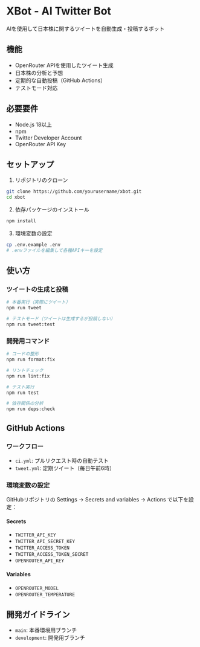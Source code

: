 # XBot - AI Twitter Bot

AIを使用して日本株に関するツイートを自動生成・投稿するボット

## 機能

- OpenRouter APIを使用したツイート生成
- 日本株の分析と予想
- 定期的な自動投稿（GitHub Actions）
- テストモード対応

## 必要要件

- Node.js 18以上
- npm
- Twitter Developer Account
- OpenRouter API Key

## セットアップ

1. リポジトリのクローン
```bash
git clone https://github.com/yourusername/xbot.git
cd xbot
```

2. 依存パッケージのインストール
```bash
npm install
```

3. 環境変数の設定
```bash
cp .env.example .env
# .envファイルを編集して各種APIキーを設定
```

## 使い方

### ツイートの生成と投稿

```bash
# 本番実行（実際にツイート）
npm run tweet

# テストモード（ツイートは生成するが投稿しない）
npm run tweet:test
```

### 開発用コマンド

```bash
# コードの整形
npm run format:fix

# リントチェック
npm run lint:fix

# テスト実行
npm run test

# 依存関係の分析
npm run deps:check
```

## GitHub Actions

### ワークフロー

- `ci.yml`: プルリクエスト時の自動テスト
- `tweet.yml`: 定期ツイート（毎日午前6時）

### 環境変数の設定

GitHubリポジトリの Settings → Secrets and variables → Actions で以下を設定：

#### Secrets
- `TWITTER_API_KEY`
- `TWITTER_API_SECRET_KEY`
- `TWITTER_ACCESS_TOKEN`
- `TWITTER_ACCESS_TOKEN_SECRET`
- `OPENROUTER_API_KEY`

#### Variables
- `OPENROUTER_MODEL`
- `OPENROUTER_TEMPERATURE`

## 開発ガイドライン

- `main`: 本番環境用ブランチ
- `development`: 開発用ブランチ
